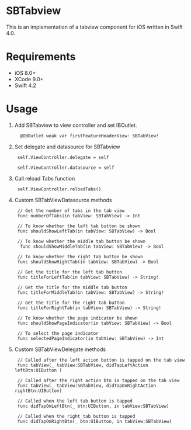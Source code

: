 # SBTabview

This is an implementation of a tabview component for iOS written in Swift 4.0.

# Requirements

* iOS 8.0+
* XCode 9.0+
* Swift 4.2

# Usage

1. Add SBTabview to view controller and set IBOutlet.
         
         @IBOutlet weak var firstFeatureHeaderView: SBTabView!

2. Set delegate and datasource for SBTabview

        self.ViewController.delegate = self
        
        self.ViewController.datasource = self
        
3. Call reload Tabs function
        
        self.ViewController.reloadTabs()

4. Custom SBTabViewDatasource methods

        // Get the number of tabs in the tab view
        func numberOfTabs(in tabView: SBTabView) -> Int
    
        // To know whether the left tab button be shown
        func shouldShowLeftTab(in tabView: SBTabView) -> Bool
    
        // To know whether the middle tab button be shown
         func shouldShowMiddleTab(in tabView: SBTabView) -> Bool
    
        // To know whether the right tab button be shown
        func shouldShowRightTab(in tabView: SBTabView) -> Bool
    
        // Get the title for the left tab button
        func titleForLeftTab(in tabView: SBTabView) -> String!
    
        // Get the title for the middle tab button
        func titleForMiddleTab(in tabView: SBTabView) -> String!
    
        // Get the title for the right tab button
        func titleForRightTab(in tabView: SBTabView) -> String!
    
        // To know whether the page indicator be shown
        func shouldShowPageIndicator(in tabView: SBTabView) -> Bool
    
        // To select the page indicator
        func selectedPageIndicator(in tabView: SBTabView) -> Int

5. Custom SBTabViewDelegate methods

        // Called after the left action button is tapped on the tab view
        func tabView(_ tabView:SBTabView, didTapLeftAction leftBtn:UIButton )
    
        // Called after the right action btn is tapped on the tab view
        func tabView(_ tabView:SBTabView, didTapOnRightAction rightBtn:UIButton)
    
        // Called when the left tab button is tapped
        func didTapOnLeftBtn(_ btn:UIButton, in tabView:SBTabView)
    
        // Called when the right tab button is tapped
        func didTapOnRightBtn(_ btn:UIButton, in tabView:SBTabView)

